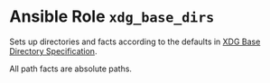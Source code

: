 # Ansible Role `xdg_base_dirs`

Sets up directories and facts according to the defaults in
[XDG Base Directory Specification][xdg-base-dir-spec].

All path facts are absolute paths.

[xdg-base-dir-spec]: https://specifications.freedesktop.org/basedir-spec/latest/
